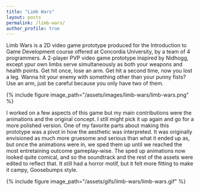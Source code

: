 ```yaml
---
title: "Limb Wars"
layout: posts
permalink: /limb-wars/
author_profile: true 
---
```

Limb Wars is a 2D video game prototype produced for the Introduction to Game Development course offered at Concordia University, by a team of 4 programmers. A 2-player PVP 
video game prototype inspired by Nidhogg, except ypur own limbs serve simultaneously as both your weapons and health points. Get hit once, lose an arm. Get hit a second time, 
now you lost a leg. Wanna hit your enemy with something other than your punny fists? Use an arm, just be careful because you only have two of them.

{% include figure image_path="/assets/images/limb-wars/limb-wars.png" %}

I worked on a few aspects of this game but my main contributions were the animations and the original concept. I still might pick it up again and go for a more polished version. 
One of my favorite parts about making this prototype was a pivot in how the aesthetic was interpreted. It was originally envisioned as much more gruesome and serious than what it ended 
up as, but once the animations were in, we sped them up until we reached the most entretaining outcome gameplay-wise. The sped up animations now looked quite comical, and so the 
soundtrack and the rest of the assets were edited to reflect that. It still had a horror motif, but it felt more fitting to make it campy, Goosebumps style. 

{% include figure image_path="/assets/gifs/limb-wars/limb-wars.gif" %}